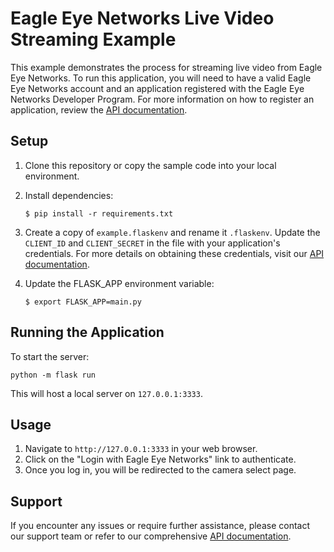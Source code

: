 # Eagle Eye Networks Live Video Streaming Example

This example demonstrates the process for streaming live video from Eagle Eye Networks. To run this application, you will need to have a valid Eagle Eye Networks account and an application registered with the Eagle Eye Networks Developer Program. For more information on how to register an application, review the [API documentation](https://developer.eagleeyenetworks.com/docs/getting-started).



## Setup

1. Clone this repository or copy the sample code into your local environment.
   
2. Install dependencies:
   ```
   $ pip install -r requirements.txt
   ```

3. Create a copy of `example.flaskenv` and rename it `.flaskenv`. Update the `CLIENT_ID` and `CLIENT_SECRET` in the file with your application's credentials. For more details on obtaining these credentials, visit our [API documentation](https://developer.eagleeyenetworks.com/docs/client-credentials).

4. Update the FLASK_APP environment variable:
   ```
   $ export FLASK_APP=main.py
   ```


## Running the Application

To start the server:
```
python -m flask run
```
This will host a local server on `127.0.0.1:3333`.

## Usage

1. Navigate to `http://127.0.0.1:3333` in your web browser.
2. Click on the "Login with Eagle Eye Networks" link to authenticate.
3. Once you log in, you will be redirected to the camera select page.


## Support

If you encounter any issues or require further assistance, please contact our support team or refer to our comprehensive [API documentation](https://developer.eagleeyenetworks.com/reference/listcameras).
